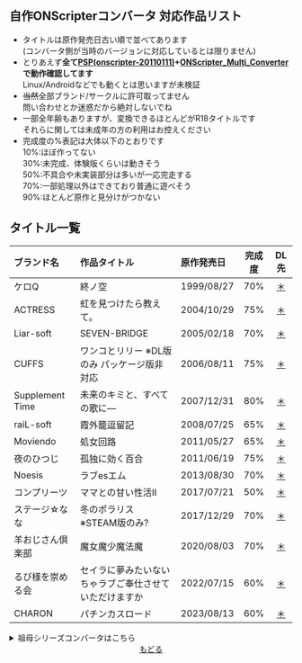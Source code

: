 ## 自作ONScripterコンバータ 対応作品リスト
 - タイトルは原作発売日古い順で並べてあります<br>
   (コンバータ側が当時のバージョンに対応しているとは限りません)<br>
 - とりあえず**全て[PSP(onscripter-20110111)](https://web.archive.org/web/20130214174746fw_/http://www.geocities.jp/stm_torm/ons/onscripter-20110111_psp.zip)+[ONScripter_Multi_Converter](https://github.com/Prince-of-sea/ONScripter_Multi_Converter)で動作確認してます**<br>
   Linux/Androidなどでも動くとは思いますが未検証<br>
 - ~~当然~~全部ブランド/サークルに許可取ってません<br>
   問い合わせとか迷惑だから絶対しないでね
 - 一部全年齢もありますが、変換できるほとんどがR18タイトルです<br>
   それらに関しては未成年の方の利用はお控えください
 - 完成度の%表記は大体以下のとおりです<br>
   10%:ほぼ作ってない<br>
   30%:未完成、体験版くらいは動きそう<br>
   50%:不具合や未実装部分は多いが一応完走する<br>
   70%:一部処理以外はできており普通に遊べそう<br>
   90%:ほとんど原作と見分けがつかない<br>

## タイトル一覧
 | ブランド名 | 作品タイトル | 原作発売日 | 完成度 | DL先 | 
 | :- | :- | :- | :-: | :-: | 
 | ケロQ | 終ノ空 | 1999/08/27 | 70% | [＊](https://gist.github.com/Prince-of-sea/f34df9184efad6a23e453017e2ab96c8) | 
 | ACTRESS | 虹を見つけたら教えて。 | 2004/10/29 | 75% | [＊](https://github.com/Prince-of-sea/ACTGS2ONS_Actress-Nijimite) | 
 | Liar-soft | SEVEN-BRIDGE | 2005/02/18 | 70% | [＊](https://github.com/Prince-of-sea/RSC2ONS_Liar-SB) | 
 | CUFFS | ワンコとリリー ※DL版のみ パッケージ版非対応 | 2006/08/11 | 75% | [＊](https://gist.github.com/Prince-of-sea/c950e69c54c6e745b787cd954b95fc75) | 
 | Supplement Time | 未来のキミと、すべての歌に― | 2007/12/31 | 80% | [＊](https://github.com/Prince-of-sea/KIRIKIRI2ONS_ST-miku) | 
 | raiL-soft | 霞外籠逗留記 | 2008/07/25 | 65% | [＊](https://github.com/Prince-of-sea/RSC2ONS_raiL-kagerou) | 
 | Moviendo | 処女回路 | 2011/05/27 | 65% | [＊](https://github.com/Prince-of-sea/KIRIKIRI2ONS_Moviendo-otomec) | 
 | 夜のひつじ | 孤独に効く百合 | 2011/06/19 | 75% | [＊](https://github.com/Prince-of-sea/KIRIKIRI2ONS_yorunohitsuji_kodoyuri) | 
 | Noesis | ラブesエム | 2013/08/30 | 70% | [＊](https://github.com/Prince-of-sea/IGS2ONS_Noesis-loveesm) | 
 | コンプリーツ | ママとの甘い性活Ⅱ | 2017/07/21 | 50% | [＊](https://github.com/Prince-of-sea/KIRIKIRI2ONS_COMP-mama2) | 
 | ステージ☆なな | 冬のポラリス ※STEAM版のみ? | 2017/12/29 | 70% | [＊](https://gist.github.com/Prince-of-sea/270cf25b8801825967005dd2064bf481) | 
 | 羊おじさん倶楽部 | 魔女魔少魔法魔 | 2020/08/03 | 70% | [＊](https://github.com/Prince-of-sea/KIRIKIRI2ONS_unclesheep_mgirlm) | 
 | るび様を崇める会 | セイラに夢みたいないちゃラブご奉仕させていただけますか | 2022/07/15 | 60% | [＊](https://github.com/Prince-of-sea/TYRANO2ONS_Rubisama-seilove/) | 
 | CHARON | パチンカスロード | 2023/08/13 | 60% | [＊](https://github.com/Prince-of-sea/TYRANO2ONS_CHARON-Pachi/) | 

<details>
<summary>祖母シリーズコンバータはこちら</summary>
<div>

 | ブランド名 | 作品タイトル <font style="font-weight: normal;">(ここに載せるには過激すぎるのでサブタイトル省略)</font> | 原作発売日 | 完成度 | DL先 | 
 | :- | :- | :- | :-: | :-: | 
 | アパタイト | 祖母と僕 | 2017/03/10 | 不明 | [＊](https://github.com/Prince-of-sea/KIRIKIRI2ONS_APTIT-sobo) | 
 | アパタイト | ボクの祖母 | 2017/09/01 | 不明 | 同 | 
 | アパタイト | 祖母の密穴 | 2018/01/12 | 不明 | 同 | 
 | アパタイト | 義祖母、調教中。 | 2018/02/02 | 不明 | 同 | 
 | アパタイト | あの頃、祖母はエロかった | 2018/04/06 | 不明 | 同 | 
 | アパタイト | 妻の祖母は、まだまだ現役超美熟女 | 2018/10/05 | 65% | 同 | 
 | アパタイト | ばぁばとママとの超熟母娘丼 | 2019/02/08 | 不明 | 同 | 
 | アパタイト | 曾祖母のひ孫筆おろし | 2019/06/14 | 65% | 同 | 
 | アパタイト | 孫の巨根の虜になりました | 2020/02/14 | 不明 | 同 | 
 | アパタイト | まごかつ | 2020/11/13 | 65% | 同 | 

</div>
</details>

<div align="center">
 <a href="https://github.com/Prince-of-sea">もどる</a>
</div>